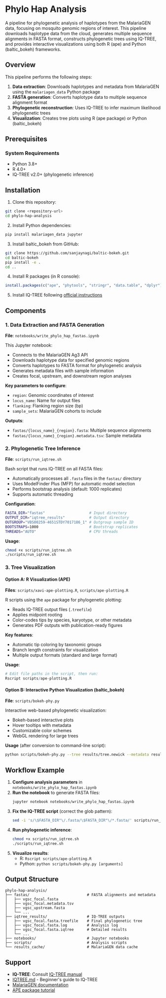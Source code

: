 # Phylo Hap Analysis 

A pipeline for phylogenetic analysis of haplotypes from the MalariaGEN data, focusing on mosquito genomic regions of interest. This pipeline downloads haplotype data from the cloud, generates multiple sequence alignments in FASTA format, constructs phylogenetic trees using IQ-TREE, and provides interactive visualizations using both R (ape) and Python (baltic_bokeh) frameworks.

## Overview

This pipeline performs the following steps:
1. **Data extraction**: Downloads haplotypes and metadata from MalariaGEN using the `malariagen_data` Python package
2. **FASTA generation**: Converts haplotype data to multiple sequence alignment format
3. **Phylogenetic reconstruction**: Uses IQ-TREE to infer maximum likelihood phylogenetic trees
4. **Visualization**: Creates tree plots using R (ape package) or Python (baltic_bokeh)

## Prerequisites

### System Requirements
- Python 3.8+
- R 4.0+
- IQ-TREE v2.0+ (phylogenetic inference)

## Installation

1. Clone this repository:
```bash
git clone <repository-url>
cd phylo-hap-analysis
```

2. Install Python dependencies:
```bash
pip install malariagen_data jupyter
```

3. Install baltic_bokeh from GitHub:
```bash
git clone https://github.com/sanjaynagi/baltic-bokeh.git
cd baltic-bokeh
pip install -e .
cd ..
```

4. Install R packages (in R console):
```r
install.packages(c("ape", "phytools", "stringr", "data.table", "dplyr"))
```

5. Install IQ-TREE following [official instructions](http://www.iqtree.org/doc/Quickstart)

## Components

### 1. Data Extraction and FASTA Generation
**File**: `notebooks/write_phylo_hap_fastas.ipynb`

This Jupyter notebook:
- Connects to the MalariaGEN Ag3 API
- Downloads haplotype data for specified genomic regions
- Converts haplotypes to FASTA format for phylogenetic analysis
- Generates metadata files with sample information
- Creates focal, upstream, and downstream region analyses

**Key parameters to configure**:
- `region`: Genomic coordinates of interest
- `locus_name`: Name for output files
- `flanking`: Flanking region size (bp)
- `sample_sets`: MalariaGEN cohorts to include

**Outputs**:
- `fastas/{locus_name}_{region}.fasta`: Multiple sequence alignments
- `fastas/{locus_name}_{region}.metadata.tsv`: Sample metadata

### 2. Phylogenetic Tree Inference
**File**: `scripts/run_iqtree.sh`

Bash script that runs IQ-TREE on all FASTA files:
- Automatically processes all `.fasta` files in the `fastas/` directory
- Uses ModelFinder Plus (MFP) for automatic model selection
- Performs bootstrap analysis (default: 1000 replicates)
- Supports automatic threading

**Configuration**:
```bash
FASTA_DIR="fastas"                    # Input directory
OUTPUT_DIR="iqtree_results"           # Output directory
OUTGROUP="VBS00259-4651STDY7017186_1" # Outgroup sample ID
BOOTSTRAPS=1000                       # Bootstrap replicates
THREADS="AUTO"                        # CPU threads
```

**Usage**:
```bash
chmod +x scripts/run_iqtree.sh
./scripts/run_iqtree.sh
```

### 3. Tree Visualization

#### Option A: R Visualization (APE)
**Files**: `scripts/xavi-ape-plotting.R`, `scripts/ape-plotting.R`

R scripts using the `ape` package for phylogenetic plotting:
- Reads IQ-TREE output files (`.treefile`)
- Applies midpoint rooting
- Color-codes tips by species, karyotype, or other metadata
- Generates PDF outputs with publication-ready figures

**Key features**:
- Automatic tip coloring by taxonomic groups
- Branch length constraints for visualization
- Multiple output formats (standard and large format)

**Usage**:
```r
# Edit file paths in the script, then run:
Rscript scripts/ape-plotting.R
```

#### Option B: Interactive Python Visualization (baltic_bokeh)
**File**: `scripts/bokeh-phy.py`

Interactive web-based phylogenetic visualization:
- Bokeh-based interactive plots
- Hover tooltips with metadata
- Customizable color schemes
- WebGL rendering for large trees

**Usage** (after conversion to command-line script):
```bash
python scripts/bokeh-phy.py --tree results/tree.newick --metadata results/metadata.tsv --output plot.html
```

## Workflow Example

1. **Configure analysis parameters** in `notebooks/write_phylo_hap_fastas.ipynb`
2. **Run the notebook** to generate FASTA files:
   ```bash
   jupyter notebook notebooks/write_phylo_hap_fastas.ipynb
   ```
3. **Fix the IQ-TREE script** (correct the glob pattern):
   ```bash
   sed -i 's/\$FASTA_DIR"\/.fasta/\$FASTA_DIR"\/*.fasta/' scripts/run_iqtree.sh
   ```
4. **Run phylogenetic inference**:
   ```bash
   chmod +x scripts/run_iqtree.sh
   ./scripts/run_iqtree.sh
   ```
5. **Visualize results**:
   - R: `Rscript scripts/ape-plotting.R`
   - Python: `python scripts/bokeh-phy.py [arguments]`

## Output Structure

```
phylo-hap-analysis/
├── fastas/                          # FASTA alignments and metadata
│   ├── vgsc_focal.fasta
│   ├── vgsc_focal.metadata.tsv
│   ├── vgsc_upstream.fasta
│   └── ...
├── iqtree_results/                  # IQ-TREE outputs
│   ├── vgsc_focal.fasta.treefile    # Final phylogenetic tree
│   ├── vgsc_focal.fasta.log         # Analysis log
│   ├── vgsc_focal.fasta.iqtree      # Detailed results
│   └── ...
├── notebooks/                       # Jupyter notebooks
├── scripts/                         # Analysis scripts
└── results_cache/                   # MalariaGEN data cache
```

## Support

- **IQ-TREE**: Consult [IQ-TREE manual](http://www.iqtree.org/doc/)
- [IQTREE.md](IQTREE.md) - Beginner's guide to IQ-TREE
- [MalariaGEN documentation](https://malariagen.github.io/malariagen-data-python/)
- [APE package tutorial](http://ape-package.ird.fr/ape_tutorial.pdf)
